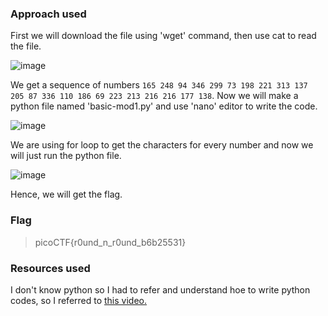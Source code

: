 ### Approach used
First we will download the file using 'wget' command, then use cat to read the file.

![image](https://github.com/UselessAaka/picoCTF-Writeups/assets/148384618/61a05cf8-2244-44f9-b677-86cd308f66a5)

 We get a sequence of numbers `165 248 94 346 299 73 198 221 313 137 205 87 336 110 186 69 223 213 216 216 177 138`. Now we will make a python file named 'basic-mod1.py' and use 'nano' editor to write the code.

 ![image](https://github.com/UselessAaka/picoCTF-Writeups/assets/148384618/b8354af7-6edc-4ca4-bfc9-61febe2225fe)

We are using for loop to get the characters for every number and now we will just run the python file.

![image](https://github.com/UselessAaka/picoCTF-Writeups/assets/148384618/aad3ae3e-ac89-4d5b-84da-1632285d3e79)

Hence, we will get the flag.

### Flag
> picoCTF{r0und_n_r0und_b6b25531}
### Resources used
I don't know python so I had to refer and understand hoe to write python codes, so I  referred to [this video.](https://www.youtube.com/watch?v=nIB1IxK1FmY)
